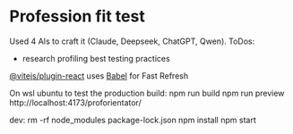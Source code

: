 # Profession fit test
Used 4 AIs to craft it (Claude, Deepseek, ChatGPT, Qwen).
ToDos:
- research profiling best testing practices

[@vitejs/plugin-react](https://github.com/vitejs/vite-plugin-react/blob/main/packages/plugin-react) uses [Babel](https://babeljs.io/) for Fast Refresh

On wsl ubuntu to test the production build:
npm run build
npm run preview
http://localhost:4173/proforientator/

dev:
rm -rf node_modules package-lock.json
npm install
npm start
